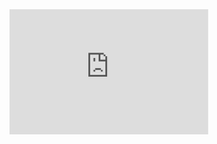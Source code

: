 <iframe src="https://microsoft-my.sharepoint.com/personal/camoisan_microsoft_com/_layouts/15/Doc.aspx?sourcedoc={8e9e3f21-ffd7-4086-9a76-572d982779fa}&amp;action=embedview&amp;wdAr=1.7777777777777777" width="350px" height="221px" frameborder="0">This is an embedded <a target="_blank" href="https://office.com">Microsoft Office</a> presentation, powered by <a target="_blank" href="https://office.com/webapps">Office</a>.</iframe>